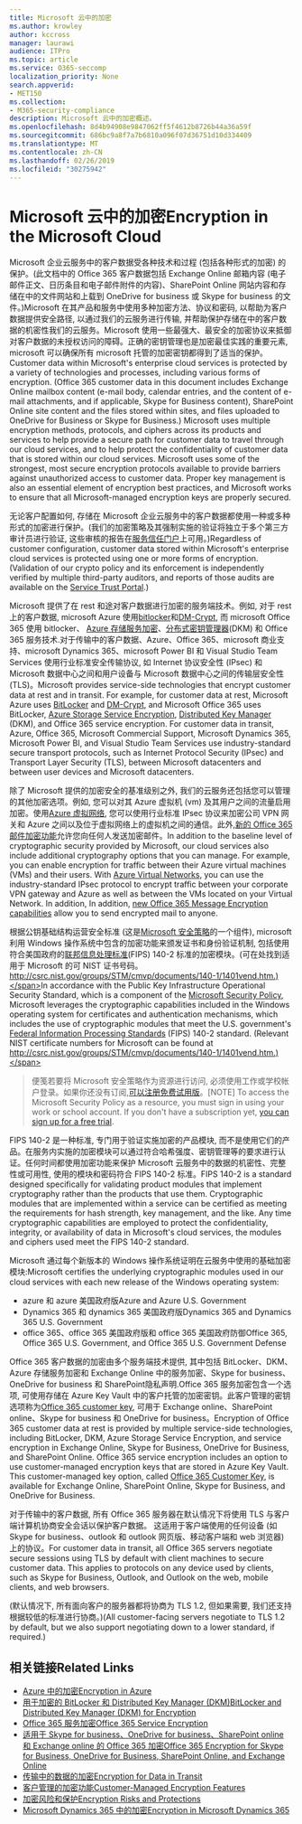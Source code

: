 ```yaml
---
title: Microsoft 云中的加密
ms.author: krowley
author: kccross
manager: laurawi
audience: ITPro
ms.topic: article
ms.service: O365-seccomp
localization_priority: None
search.appverid:
- MET150
ms.collection:
- M365-security-compliance
description: Microsoft 云中的加密概述。
ms.openlocfilehash: 8d4b94908e9847062ff5f4612b8726b44a36a59f
ms.sourcegitcommit: 686bc9a8f7a7b6810a096f07d36751d10d334409
ms.translationtype: MT
ms.contentlocale: zh-CN
ms.lasthandoff: 02/26/2019
ms.locfileid: "30275942"
---
```

# <a name="encryption-in-the-microsoft-cloud"></a><span data-ttu-id="59858-103">Microsoft 云中的加密</span><span class="sxs-lookup"><span data-stu-id="59858-103">Encryption in the Microsoft Cloud</span></span>

<span data-ttu-id="59858-p101">Microsoft 企业云服务中的客户数据受各种技术和过程 (包括各种形式的加密) 的保护。(此文档中的 Office 365 客户数据包括 Exchange Online 邮箱内容 (电子邮件正文、日历条目和电子邮件附件的内容)、SharePoint Online 网站内容和存储在中的文件网站和上载到 OneDrive for business 或 Skype for business 的文件。)Microsoft 在其产品和服务中使用多种加密方法、协议和密码, 以帮助为客户数据提供安全路径, 以通过我们的云服务进行传输, 并帮助保护存储在中的客户数据的机密性我们的云服务。Microsoft 使用一些最强大、最安全的加密协议来抵御对客户数据的未授权访问的障碍。正确的密钥管理也是加密最佳实践的重要元素, microsoft 可以确保所有 microsoft 托管的加密密钥都得到了适当的保护。</span><span class="sxs-lookup"><span data-stu-id="59858-p101">Customer data within Microsoft's enterprise cloud services is protected by a variety of technologies and processes, including various forms of encryption. (Office 365 customer data in this document includes Exchange Online mailbox content (e-mail body, calendar entries, and the content of e-mail attachments, and if applicable, Skype for Business content), SharePoint Online site content and the files stored within sites, and files uploaded to OneDrive for Business or Skype for Business.) Microsoft uses multiple encryption methods, protocols, and ciphers across its products and services to help provide a secure path for customer data to travel through our cloud services, and to help protect the confidentiality of customer data that is stored within our cloud services. Microsoft uses some of the strongest, most secure encryption protocols available to provide barriers against unauthorized access to customer data. Proper key management is also an essential element of encryption best practices, and Microsoft works to ensure that all Microsoft-managed encryption keys are properly secured.</span></span>

<span data-ttu-id="59858-p102">无论客户配置如何, 存储在 Microsoft 企业云服务中的客户数据都使用一种或多种形式的加密进行保护。(我们的加密策略及其强制实施的验证将独立于多个第三方审计员进行验证, 这些审核的报告在[服务信任门户](https://aka.ms/stp)上可用。)</span><span class="sxs-lookup"><span data-stu-id="59858-p102">Regardless of customer configuration, customer data stored within Microsoft's enterprise cloud services is protected using one or more forms of encryption. (Validation of our crypto policy and its enforcement is independently verified by multiple third-party auditors, and reports of those audits are available on the [Service Trust Portal](https://aka.ms/stp).)</span></span>

<span data-ttu-id="59858-p103">Microsoft 提供了在 rest 和途对客户数据进行加密的服务端技术。例如, 对于 rest 上的客户数据, microsoft Azure 使用[bitlocker](https://docs.microsoft.com/windows/device-security/bitlocker/bitlocker-overview)和[DM-Crypt](https://en.wikipedia.org/wiki/Dm-crypt), 而 microsoft Office 365 使用 bitlocker、 [Azure 存储服务加密](https://azure.microsoft.com/documentation/articles/storage-service-encryption/)、[分布式密钥管理器](https://support.office.com/article/989ba10c-f73f-4efb-ad1b-af3322e5f376)(DKM) 和 Office 365 服务技术.对于传输中的客户数据、Azure、Office 365、microsoft 商业支持、microsoft Dynamics 365、microsoft Power BI 和 Visual Studio Team Services 使用行业标准安全传输协议, 如 Internet 协议安全性 (IPsec) 和Microsoft 数据中心之间和用户设备与 Microsoft 数据中心之间的传输层安全性 (TLS)。</span><span class="sxs-lookup"><span data-stu-id="59858-p103">Microsoft provides service-side technologies that encrypt customer data at rest and in transit. For example, for customer data at rest, Microsoft Azure uses [BitLocker](https://docs.microsoft.com/windows/device-security/bitlocker/bitlocker-overview) and [DM-Crypt](https://en.wikipedia.org/wiki/Dm-crypt), and Microsoft Office 365 uses BitLocker, [Azure Storage Service Encryption](https://azure.microsoft.com/documentation/articles/storage-service-encryption/), [Distributed Key Manager](https://support.office.com/article/989ba10c-f73f-4efb-ad1b-af3322e5f376) (DKM), and Office 365 service encryption. For customer data in transit, Azure, Office 365, Microsoft Commercial Support, Microsoft Dynamics 365, Microsoft Power BI, and Visual Studio Team Services use industry-standard secure transport protocols, such as Internet Protocol Security (IPsec) and Transport Layer Security (TLS), between Microsoft datacenters and between user devices and Microsoft datacenters.</span></span>

<span data-ttu-id="59858-p104">除了 Microsoft 提供的加密安全的基准级别之外, 我们的云服务还包括您可以管理的其他加密选项。例如, 您可以对其 Azure 虚拟机 (vm) 及其用户之间的流量启用加密。使用[Azure 虚拟网络](https://azure.microsoft.com/services/virtual-network/), 您可以使用行业标准 IPsec 协议来加密公司 VPN 网关和 Azure 之间以及位于虚拟网络上的虚拟机之间的通信。此外,[新的 Office 365 邮件加密功能](set-up-new-message-encryption-capabilities.md)允许您向任何人发送加密邮件。</span><span class="sxs-lookup"><span data-stu-id="59858-p104">In addition to the baseline level of cryptographic security provided by Microsoft, our cloud services also include additional cryptography options that you can manage. For example, you can enable encryption for traffic between their Azure virtual machines (VMs) and their users. With [Azure Virtual Networks](https://azure.microsoft.com/services/virtual-network/), you can use the industry-standard IPsec protocol to encrypt traffic between your corporate VPN gateway and Azure as well as between the VMs located on your Virtual Network. In addition, In addition, [new Office 365 Message Encryption capabilities](set-up-new-message-encryption-capabilities.md) allow you to send encrypted mail to anyone.</span></span>

<span data-ttu-id="59858-p105">根据公钥基础结构运营安全标准 (这是[Microsoft 安全策略](https://servicetrust.microsoft.com/ViewPage/TrustDocuments?command=Download&downloadType=Document&downloadId=5868ecc8-50b7-4f91-b43f-640e2b99e86e&docTab=6d000410-c9e9-11e7-9a91-892aae8839ad_FAQ%20and%20White%20Papers)的一个组件), microsoft 利用 Windows 操作系统中包含的加密功能来颁发证书和身份验证机制, 包括使用符合美国政府的[联邦信息处理标准](http://csrc.nist.gov/publications/PubsFIPS.html)(FIPS) 140-2 标准的加密模块。(可在处找到适用于 Microsoft 的可 NIST 证书号码。http://csrc.nist.gov/groups/STM/cmvp/documents/140-1/1401vend.htm.)</span><span class="sxs-lookup"><span data-stu-id="59858-p105">In accordance with the Public Key Infrastructure Operational Security Standard, which is a component of the [Microsoft Security Policy](https://servicetrust.microsoft.com/ViewPage/TrustDocuments?command=Download&downloadType=Document&downloadId=5868ecc8-50b7-4f91-b43f-640e2b99e86e&docTab=6d000410-c9e9-11e7-9a91-892aae8839ad_FAQ%20and%20White%20Papers), Microsoft leverages the cryptographic capabilities included in the Windows operating system for certificates and authentication mechanisms, which includes the use of cryptographic modules that meet the U.S. government's [Federal Information Processing Standards](http://csrc.nist.gov/publications/PubsFIPS.html) (FIPS) 140-2 standard. (Relevant NIST certificate numbers for Microsoft can be found at http://csrc.nist.gov/groups/STM/cmvp/documents/140-1/1401vend.htm.)</span></span>

> <span data-ttu-id="59858-p106">便笺若要将 Microsoft 安全策略作为资源进行访问, 必须使用工作或学校帐户登录。如果你还没有订阅,[可以注册免费试用版](https://servicetrust.microsoft.com/Home/TrialSubscriptions)。</span><span class="sxs-lookup"><span data-stu-id="59858-p106">[NOTE] To access the Microsoft Security Policy as a resource, you must sign in using your work or school account. If you don't have a subscription yet, [you can sign up for a free trial](https://servicetrust.microsoft.com/Home/TrialSubscriptions).</span></span>

<span data-ttu-id="59858-p107">FIPS 140-2 是一种标准, 专门用于验证实施加密的产品模块, 而不是使用它们的产品。在服务内实施的加密模块可以通过符合哈希强度、密钥管理等的要求进行认证。任何时间都使用加密功能来保护 Microsoft 云服务中的数据的机密性、完整性或可用性, 使用的模块和密码符合 FIPS 140-2 标准。</span><span class="sxs-lookup"><span data-stu-id="59858-p107">FIPS 140-2 is a standard designed specifically for validating product modules that implement cryptography rather than the products that use them. Cryptographic modules that are implemented within a service can be certified as meeting the requirements for hash strength, key management, and the like. Any time cryptographic capabilities are employed to protect the confidentiality, integrity, or availability of data in Microsoft's cloud services, the modules and ciphers used meet the FIPS 140-2 standard.</span></span>

<span data-ttu-id="59858-124">Microsoft 通过每个新版本的 Windows 操作系统证明在云服务中使用的基础加密模块:</span><span class="sxs-lookup"><span data-stu-id="59858-124">Microsoft certifies the underlying cryptographic modules used in our cloud services with each new release of the Windows operating system:</span></span>
- <span data-ttu-id="59858-125">azure 和 azure 美国政府版</span><span class="sxs-lookup"><span data-stu-id="59858-125">Azure and Azure U.S. Government</span></span>
- <span data-ttu-id="59858-126">Dynamics 365 和 dynamics 365 美国政府版</span><span class="sxs-lookup"><span data-stu-id="59858-126">Dynamics 365 and Dynamics 365 U.S. Government</span></span>
- <span data-ttu-id="59858-127">office 365、office 365 美国政府版和 office 365 美国政府防御</span><span class="sxs-lookup"><span data-stu-id="59858-127">Office 365, Office 365 U.S. Government, and Office 365 U.S. Government Defense</span></span>

<span data-ttu-id="59858-p108">Office 365 客户数据的加密由多个服务端技术提供, 其中包括 BitLocker、DKM、Azure 存储服务加密和 Exchange Online 中的服务加密、Skype for business、OneDrive for business 和 SharePoint隐私声明.Office 365 服务加密包含一个选项, 可使用存储在 Azure Key Vault 中的客户托管的加密密钥。此客户管理的密钥选项称为[Office 365 customer key](https://support.office.com/article/f2cd475a-e592-46cf-80a3-1bfb0fa17697), 可用于 Exchange online、SharePoint online、Skype for business 和 OneDrive for business。</span><span class="sxs-lookup"><span data-stu-id="59858-p108">Encryption of Office 365 customer data at rest is provided by multiple service-side technologies, including BitLocker, DKM, Azure Storage Service Encryption, and service encryption in Exchange Online, Skype for Business, OneDrive for Business, and SharePoint Online. Office 365 service encryption includes an option to use customer-managed encryption keys that are stored in Azure Key Vault. This customer-managed key option, called [Office 365 Customer Key](https://support.office.com/article/f2cd475a-e592-46cf-80a3-1bfb0fa17697), is available for Exchange Online, SharePoint Online, Skype for Business, and OneDrive for Business.</span></span>

<span data-ttu-id="59858-p109">对于传输中的客户数据, 所有 Office 365 服务器在默认情况下将使用 TLS 与客户端计算机协商安全会话以保护客户数据。 这适用于客户端使用的任何设备 (如 Skype for business、outlook 和 outlook 网页版、移动客户端和 web 浏览器) 上的协议。</span><span class="sxs-lookup"><span data-stu-id="59858-p109">For customer data in transit, all Office 365 servers negotiate secure sessions using TLS by default with client machines to secure customer data.  This applies to protocols on any device used by clients, such as Skype for Business, Outlook, and Outlook on the web, mobile clients, and web browsers.</span></span>

<span data-ttu-id="59858-133">(默认情况下, 所有面向客户的服务器都将协商为 TLS 1.2, 但如果需要, 我们还支持根据较低的标准进行协商。)</span><span class="sxs-lookup"><span data-stu-id="59858-133">(All customer-facing servers negotiate to TLS 1.2 by default, but we also support negotiating down to a lower standard, if required.)</span></span>

## <a name="related-links"></a><span data-ttu-id="59858-134">相关链接</span><span class="sxs-lookup"><span data-stu-id="59858-134">Related Links</span></span>

- [<span data-ttu-id="59858-135">Azure 中的加密</span><span class="sxs-lookup"><span data-stu-id="59858-135">Encryption in Azure</span></span>](office-365-azure-encryption.md)
- [<span data-ttu-id="59858-136">用于加密的 BitLocker 和 Distributed Key Manager (DKM)</span><span class="sxs-lookup"><span data-stu-id="59858-136">BitLocker and Distributed Key Manager (DKM) for Encryption</span></span>](office-365-bitlocker-and-distributed-key-manager-for-encryption.md)
- [<span data-ttu-id="59858-137">Office 365 服务加密</span><span class="sxs-lookup"><span data-stu-id="59858-137">Office 365 Service Encryption</span></span>](office-365-service-encryption.md)
- [<span data-ttu-id="59858-138">适用于 Skype for business、OneDrive for business、SharePoint online 和 Exchange online 的 Office 365 加密</span><span class="sxs-lookup"><span data-stu-id="59858-138">Office 365 Encryption for Skype for Business, OneDrive for Business, SharePoint Online, and Exchange Online</span></span>](office-365-encryption-for-skype-onedrive-sharepoint-and-exchange.md)
- [<span data-ttu-id="59858-139">传输中的数据的加密</span><span class="sxs-lookup"><span data-stu-id="59858-139">Encryption for Data in Transit</span></span>](office-365-encryption-for-data-in-transit.md)
- [<span data-ttu-id="59858-140">客户管理的加密功能</span><span class="sxs-lookup"><span data-stu-id="59858-140">Customer-Managed Encryption Features</span></span>](office-365-customer-managed-encryption-features.md)
- [<span data-ttu-id="59858-141">加密风险和保护</span><span class="sxs-lookup"><span data-stu-id="59858-141">Encryption Risks and Protections</span></span>](office-365-encryption-risks-and-protections.md)
- [<span data-ttu-id="59858-142">Microsoft Dynamics 365 中的加密</span><span class="sxs-lookup"><span data-stu-id="59858-142">Encryption in Microsoft Dynamics 365</span></span>](office-365-encryption-in-microsoft-dynamics-365.md)